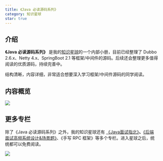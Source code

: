 ```yaml
---
title: 《Java 必读源码系列》
category: 知识星球
star: true
---
```


## 介绍

**《Java 必读源码系列》** 是我的[知识星球](../about-the-author/zhishixingqiu-two-years.md)的一个内部小册，目前已经整理了 Dubbo 2.6.x、Netty 4.x、SpringBoot 2.1 等框架/中间件的源码。后续还会整理更多值得阅读的优质源码，持续完善中。

结构清晰，内容详细，非常适合想要深入学习框架/中间件源码的同学阅读。

## 内容概览

![](https://oss.javaguide.cn/xingqiu/image-20220621091832348.png)

<!-- @include: @planet2.snippet.md -->

## 更多专栏

除了《Java 必读源码系列》之外，我的知识星球还有 [《Java面试指北》](https://mp.weixin.qq.com/s?__biz=Mzg2OTA0Njk0OA==&mid=2247536358&idx=2&sn=a6098093107d596d3c426c9e71e871b8&chksm=cea1012df9d6883b95aab61fd815a238c703b2d4b36d78901553097a4939504e3e6d73f2b14b&token=710779655&lang=zh_CN#rd)**、**[《后端面试高频系统设计&场景题》](https://mp.weixin.qq.com/s?__biz=Mzg2OTA0Njk0OA==&mid=2247536451&idx=1&sn=5eae2525ac3d79591dd86c6051522c0b&chksm=cea10088f9d6899e0aee4146de162a6de6ece71ba4c80c23f04d12b1fd48c087a31bc7d413f4&token=710779655&lang=zh_CN#rd)、《手写 RPC 框架》等多个专栏。进入星球之后，统统都可以免费阅读。

![](https://mmbiz.qpic.cn/mmbiz_png/iaIdQfEric9TyC1icms4objsyiaJe2Iic7RZUq6nzsOOTX27x6Vfm5SibGic952kp3JM0RfRpLZXrneOCEOOogicj69yKw/640?wx_fmt=png&wxfrom=5&wx_lazy=1&wx_co=1)
